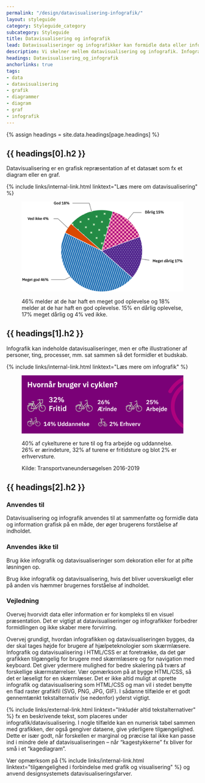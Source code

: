 ```yaml
---
permalink: "/design/datavisualisering-infografik/"
layout: styleguide
category: Styleguide_category
subcategory: Styleguide
title: Datavisualisering og infografik
lead: Datavisualiseringer og infografikker kan formidle data eller informationer på en hurtig, klar og virkningsfuld måde og ofte vise hvordan data eller informationer fordeler sig.
description: Vi skelner mellem datavisualisering og infografik. Infografik formidler en historie. Datavisualisering er nøgtern visning af data til fx sammenligning og overblik. 
headings: Datavisualisering_og_infografik
anchorlinks: true
tags:
- data
- datavisualisering
- grafik
- diagrammer
- diagram
- graf
- infografik
---
```


{% assign headings = site.data.headings[page.headings] %}

[---- Datavisualisering -------------------------------------]: # 
<h2 id="{{ headings[0].id }}">{{ headings[0].h2 }}</h2>

Datavisualisering er en grafisk repræsentation af et datasæt som fx et diagram eller en graf. 

{% include links/internal-link.html linktext="Læs mere om datavisualisering" %}

<figure>
    <img src="/assets/img/design/datavisualisering/piechart.svg" class="w-percent-50" alt="Eksempel på kagediagram, der viser procentfordeling af folks vurdering af oplevelsen" />
    <figcaption>
        <p>46% melder at de har haft en meget god oplevelse og 18% melder at de har haft en god oplevelse. 15% en dårlig oplevelse, 17% meget dårlig og 4% ved ikke.</p>
    </figcaption>
</figure>

[---- Infografik -------------------------------------]: # 
<h2 id="{{ headings[1].id }}">{{ headings[1].h2 }}</h2>

Infografik kan indeholde datavisualiseringer, men er ofte illustrationer af personer, ting, processer, mm. sat sammen så det formidler et budskab. 

{% include links/internal-link.html linktext="Læs mere om infografik" %}

<figure>
    <img src="/assets/img/design/infografik/when-bike-tablet.svg" alt="Hvornår bruger vi cyklen? 32% fritid, 26% ærinde, 25% arbejde, 14% uddannelse, 2% erhverv" />
    <figcaption>
        <p>40% af cykelturene er ture til og fra arbejde og uddannelse. 26% er ærindeture, 32% af turene er fritidsture og blot 2% er erhvervsture.</p>
        <p>Kilde: Transportvaneundersøgelsen 2016-2019</p>
    </figcaption>
</figure>

[---- Sådan bruges datavisualisering og infografik -------------------------------------]: # 
<h2 id="{{ headings[2].id }}">{{ headings[2].h2 }}</h2>

### Anvendes til  

Datavisualisering og infografik anvendes til at sammenfatte og formidle data og information grafisk på en måde, der øger brugerens forståelse af indholdet.

### Anvendes ikke til  

Brug ikke infografik og datavisualiseringer som dekoration eller for at pifte løsningen op.

Brug ikke infografik og datavisualisering, hvis det bliver uoverskueligt eller på anden vis hæmmer brugernes forståelse af indholdet.

### Vejledning  

Overvej hvorvidt data eller information er for kompleks til en visuel præsentation. Det er vigtigt at datavisualiseringer og infografikker forbedrer formidlingen og ikke skaber mere forvirring.

Overvej grundigt, hvordan infografikken og datavisualiseringen bygges, da der skal tages højde for brugere af hjælpeteknologier som skærmlæsere. Infografik og datavisualisering i HTML/CSS er at foretrække, da det gør grafikken tilgængelig for brugere med skærmlæsere og for navigation med keyboard. Det giver ydermere mulighed for bedre skalering på tværs af forskellige skærmstørrelser. Vær opmærksom på at bygge HTML/CSS, så det er læseligt for en skærmlæser. Det er ikke altid muligt at oprette infografik og datavisualisering som HTML/CSS og man vil i stedet benytte en flad raster grafikfil (SVG, PNG, JPG, GIF). I sådanne tilfælde er et godt gennemtænkt tekstalternativ (se nedenfor) yderst vigtigt. 

{% include links/external-link.html linktext="Inkludér altid tekstalternativer" %} fx en beskrivende tekst, som placeres under infografik/datavisualisering. I nogle tilfælde kan en numerisk tabel sammen med grafikken, der også gengiver dataene, give yderligere tilgængelighed. Dette er især godt, når forskellen er marginal og præcise tal ikke kan passe ind i mindre dele af datavisualiseringen – når “kagestykkerne” fx bliver for små i et “kagediagram”.

Vær opmærksom på {% include links/internal-link.html linktext="tilgængelighed i forbindelse med grafik og visualisering" %} og anvend designsystemets datavisualiseringsfarver.